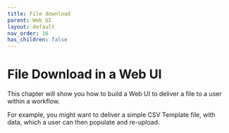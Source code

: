 ```yaml
---
title: File download
parent: Web UI
layout: default
nav_order: 16
has_children: false
---
```


# File Download in a Web UI

This chapter will show you how to build a Web UI to deliver a file to a user within a workflow.

For example, you might want to deliver a simple CSV Template file, with data, which a user can then populate and re-upload.
